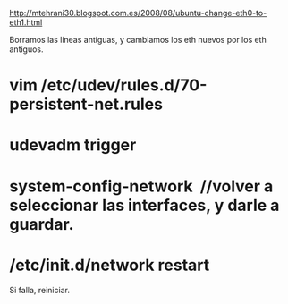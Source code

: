 http://mtehrani30.blogspot.com.es/2008/08/ubuntu-change-eth0-to-eth1.html

Borramos las líneas antiguas, y cambiamos los eth nuevos por los eth antiguos.

# vim /etc/udev/rules.d/70-persistent-net.rules
# udevadm trigger
# system-config-network  //volver a seleccionar las interfaces, y darle a guardar.
# /etc/init.d/network restart

Si falla, reiniciar.

